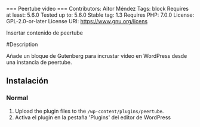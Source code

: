 === Peertube video ===
Contributors:      Aitor Méndez
Tags:              block
Requires at least: 5.6.0
Tested up to:      5.6.0
Stable tag:        1.3
Requires PHP:      7.0.0
License:           GPL-2.0-or-later
License URI:       https://www.gnu.org/licens

Insertar contenido de peertube

#Description

Añade un bloque de Gutenberg para incrustar vídeo en WordPress desde una instancia de peertube.

## Instalación

### Normal

1. Upload the plugin files to the `/wp-content/plugins/peertube`.
1. Activa el plugin en la pestaña 'Plugins' del editor de WordPress

